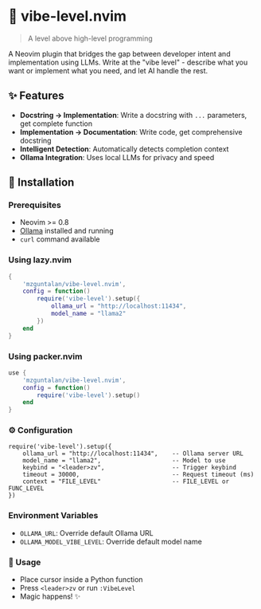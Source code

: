 # 🌊 vibe-level.nvim

> A level above high-level programming

A Neovim plugin that bridges the gap between developer intent and implementation using LLMs. Write at the "vibe level" - describe what you want or implement what you need, and let AI handle the rest.

## ✨ Features

- **Docstring → Implementation**: Write a docstring with `...` parameters, get complete function
- **Implementation → Documentation**: Write code, get comprehensive docstring
- **Intelligent Detection**: Automatically detects completion context
- **Ollama Integration**: Uses local LLMs for privacy and speed

## 🚀 Installation

### Prerequisites

- Neovim >= 0.8
- [Ollama](https://ollama.ai) installed and running
- `curl` command available

### Using lazy.nvim

```lua
{
    'mzguntalan/vibe-level.nvim',
    config = function()
        require('vibe-level').setup({
            ollama_url = "http://localhost:11434",
            model_name = "llama2"
        })
    end
}
```

### Using packer.nvim

```lua
use {
    'mzguntalan/vibe-level.nvim',
    config = function()
        require('vibe-level').setup()
    end
}
```

### ⚙️ Configuration

```
require('vibe-level').setup({
    ollama_url = "http://localhost:11434",    -- Ollama server URL
    model_name = "llama2",                    -- Model to use
    keybind = "<leader>zv",                   -- Trigger keybind
    timeout = 30000,                          -- Request timeout (ms)
    context = "FILE_LEVEL"                    -- FILE_LEVEL or FUNC_LEVEL
})
```

### Environment Variables

- `OLLAMA_URL`: Override default Ollama URL
- `OLLAMA_MODEL_VIBE_LEVEL`: Override default model name

### 🎯 Usage

- Place cursor inside a Python function
- Press `<leader>zv` or run `:VibeLevel`
- Magic happens! ✨
